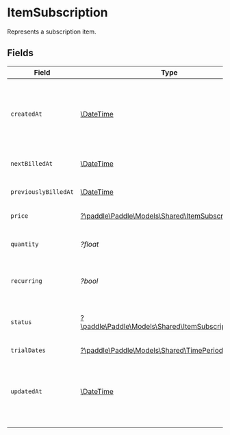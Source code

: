 # ItemSubscription

Represents a subscription item.


## Fields

| Field                                                                                                 | Type                                                                                                  | Required                                                                                              | Description                                                                                           | Example                                                                                               |
| ----------------------------------------------------------------------------------------------------- | ----------------------------------------------------------------------------------------------------- | ----------------------------------------------------------------------------------------------------- | ----------------------------------------------------------------------------------------------------- | ----------------------------------------------------------------------------------------------------- |
| `createdAt`                                                                                           | [\DateTime](https://www.php.net/manual/en/class.datetime.php)                                         | :heavy_minus_sign:                                                                                    | RFC 3339 datetime string of when this entity was created. Set automatically by Paddle.                | 2024-10-12T07:20:50.52Z                                                                               |
| `nextBilledAt`                                                                                        | [\DateTime](https://www.php.net/manual/en/class.datetime.php)                                         | :heavy_minus_sign:                                                                                    | RFC 3339 datetime string.                                                                             | 2024-10-12T07:20:50.52Z                                                                               |
| `previouslyBilledAt`                                                                                  | [\DateTime](https://www.php.net/manual/en/class.datetime.php)                                         | :heavy_minus_sign:                                                                                    | RFC 3339 datetime string.                                                                             | 2024-10-12T07:20:50.52Z                                                                               |
| `price`                                                                                               | [?\paddle\Paddle\Models\Shared\ItemSubscriptionPrice](../../Models/Shared/ItemSubscriptionPrice.md)   | :heavy_minus_sign:                                                                                    | Price object for this item.                                                                           |                                                                                                       |
| `quantity`                                                                                            | *?float*                                                                                              | :heavy_minus_sign:                                                                                    | Quantity of this item on the subscription.                                                            |                                                                                                       |
| `recurring`                                                                                           | *?bool*                                                                                               | :heavy_minus_sign:                                                                                    | Whether this is a recurring item. `false` if one-time.                                                |                                                                                                       |
| `status`                                                                                              | [?\paddle\Paddle\Models\Shared\ItemSubscriptionStatus](../../Models/Shared/ItemSubscriptionStatus.md) | :heavy_minus_sign:                                                                                    | Status of this subscription item. Set automatically by Paddle.                                        |                                                                                                       |
| `trialDates`                                                                                          | [?\paddle\Paddle\Models\Shared\TimePeriod](../../Models/Shared/TimePeriod.md)                         | :heavy_minus_sign:                                                                                    | N/A                                                                                                   |                                                                                                       |
| `updatedAt`                                                                                           | [\DateTime](https://www.php.net/manual/en/class.datetime.php)                                         | :heavy_minus_sign:                                                                                    | RFC 3339 datetime string of when this entity was updated. Set automatically by Paddle.                | 2024-10-13T07:20:50.52Z                                                                               |